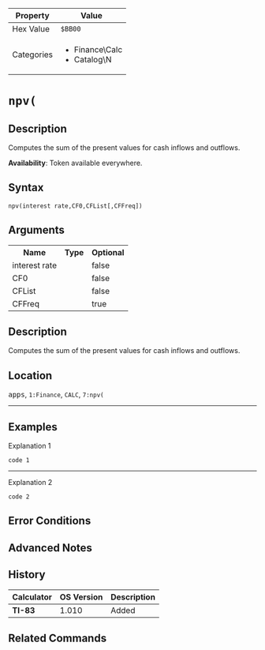 | Property      | Value |
|---------------|-------|
| Hex Value     | `$BB00`|
| Categories    | <ul><li>Finance\Calc</li><li>Catalog\N</li></ul> |

# `npv(`

## Description
Computes the sum of the present values for cash inflows and outflows.


<b>Availability</b>: Token available everywhere.

## Syntax
`npv(interest rate,CF0,CFList[,CFFreq])`

## Arguments
<table>
<tr><th>Name</th><th>Type</th><th>Optional</th></tr>

<tr><td>interest rate</td><td></td><td>false</td></tr>

<tr><td>CF0</td><td></td><td>false</td></tr>

<tr><td>CFList</td><td></td><td>false</td></tr>

<tr><td>CFFreq</td><td></td><td>true</td></tr>

</table>

## Description
Computes the sum of the present values for cash inflows and outflows.

## Location
<kbd>apps</kbd>, `1:Finance`, `CALC`, `7:npv(`
<hr>

## Examples

Explanation 1
```ti-basic
code 1
```
---
Explanation 2
```ti-basic
code 2
```

## Error Conditions


## Advanced Notes


## History
| Calculator | OS Version | Description |
|------------|------------|-------------|
| <b>TI-83</b> | 1.010 | Added

## Related Commands

    